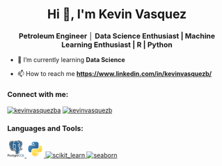 <h1 align="center">Hi 👋, I'm Kevin Vasquez</h1>
<h3 align="center">Petroleum Engineer │ Data Science Enthusiast | Machine Learning Enthusiast | R | Python</h3>

- 🌱 I’m currently learning **Data Science**

- 📫 How to reach me **https://www.linkedin.com/in/kevinvasquezb/**

<h3 align="left">Connect with me:</h3>
<p align="left">
<a href="https://twitter.com/kevinvasquezba" target="blank"><img align="center" src="https://raw.githubusercontent.com/rahuldkjain/github-profile-readme-generator/master/src/images/icons/Social/twitter.svg" alt="kevinvasquezba" height="30" width="40" /></a>
<a href="https://linkedin.com/in/kevinvasquezb" target="blank"><img align="center" src="https://raw.githubusercontent.com/rahuldkjain/github-profile-readme-generator/master/src/images/icons/Social/linked-in-alt.svg" alt="kevinvasquezb" height="30" width="40" /></a>
</p>

<h3 align="left">Languages and Tools:</h3>
<p src="https://raw.githubusercontent.com/devicons/devicon/2ae2a900d2f041da66e950e4d48052658d850630/icons/pandas/pandas-original.svg" alt="pandas" width="40" height="40"/> </a> <a href="https://www.postgresql.org" target="_blank" rel="noreferrer"> <img src="https://raw.githubusercontent.com/devicons/devicon/master/icons/postgresql/postgresql-original-wordmark.svg" alt="postgresql" width="40" height="40"/> </a> <a href="https://www.python.org" target="_blank" rel="noreferrer"> <img src="https://raw.githubusercontent.com/devicons/devicon/master/icons/python/python-original.svg" alt="python" width="40" height="40"/> </a> <a href="https://scikit-learn.org/" target="_blank" rel="noreferrer"> <img src="https://upload.wikimedia.org/wikipedia/commons/0/05/Scikit_learn_logo_small.svg" alt="scikit_learn" width="40" height="40"/> </a> <a href="https://seaborn.pydata.org/" target="_blank" rel="noreferrer"> <img src="https://seaborn.pydata.org/_images/logo-mark-lightbg.svg" alt="seaborn" width="40" height="40"/> </a> </p>
